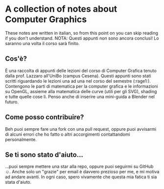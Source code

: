 # A collection of notes about Computer Graphics

These notes are written in italian, so from this point on you can skip reading if you don't understand.
NOTA: Questi appunti non sono ancora conclusi! Lo saranno una volta il corso sarà finito.

## Cos'è?

È una raccolta di appunti delle lezioni del corso di Computer Grafica tenuto dalla prof. Lazzaro all'UniBo (campus Cesena). Questi appunti sono stati scritti riguardando le lezioni una ad una nel corso del semestre (:rage1:). Contengono le parti di matematica per la computer grafica e le informazioni su OpenGL, assieme alla matematica delle curve (utili per gli SVG), shading e tutte quelle cose lì.
Penso anche di inserire una mini-guida a Blender nel futuro.

## Come posso contribuire? 

Beh puoi sempre fare una fork con una pull request, oppure puoi avvisarmi di alcuni errori che ho fatto o altri accorgimenti contattandomi personalmente.

## Se ti sono stato d'aiuto...

...puoi sempre mettere una star alla repo, oppure puoi seguirmi su GitHub :relaxed:.
Anche solo un "grazie" per email è davvero prezioso per me, e mi motiva ad andare avanti. In ogni caso, spero vivamente che questa mia fatica ti sia stata d'aiuto.